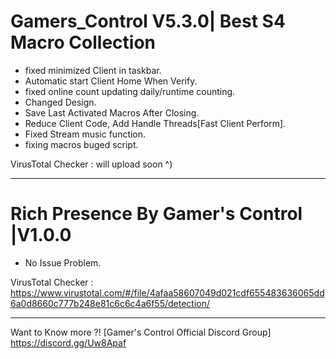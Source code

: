 # Gamers_Control V5.3.0| Best S4 Macro Collection

- fixed minimized Client in taskbar.
- Automatic start Client Home When Verify.
- fixed online count updating daily/runtime counting.
- Changed Design.
- Save Last Activated Macros After Closing.
- Reduce Client Code, Add Handle Threads[Fast Client Perform].
- Fixed Stream music function.
- fixing macros buged script.

VirusTotal Checker : will upload soon ^)

_____________________________

# Rich Presence By Gamer's Control |V1.0.0

- No Issue Problem.

VirusTotal Checker : https://www.virustotal.com/#/file/4afaa58607049d021cdf655483636065dd6a0d8660c777b248e81c6c6c4a6f55/detection/

_____________________________

Want to Know more ?! [Gamer's Control Official Discord Group]
https://discord.gg/Uw8Apaf
